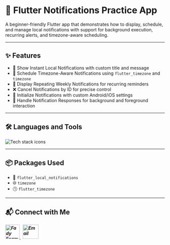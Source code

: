 # 🔔 Flutter Notifications Practice App

A beginner-friendly Flutter app that demonstrates how to display, schedule, and manage local notifications with support for background execution, recurring alerts, and timezone-aware scheduling.

---

## ✨ Features

- 🔔 Show Instant Local Notifications with custom title and message  
- 📆 Schedule Timezone-Aware Notifications using `flutter_timezone` and `timezone`  
- 🔁 Display Repeating Weekly Notifications for recurring reminders  
- ❌ Cancel Notifications by ID for precise control  
- 📲 Initialize Notifications with custom Android/iOS settings  
- 🧠 Handle Notification Responses for background and foreground interaction  


---

## 🛠️ Languages and Tools

<p align="left"> 
        <img src="https://skillicons.dev/icons?i=flutter,dart,vscode,git,github" alt="Tech stack icons" />
</p>

---

## 📦 Packages Used

- 🔔 `flutter_local_notifications` 
- 🌐 `timezone` 
- 🕓 `flutter_timezone`

---


## 📬 Connect with Me

<h5 align="left"> 
  <a href="https://www.linkedin.com/in/fady-esam/" target="_blank"> 
    <img src="https://raw.githubusercontent.com/rahuldkjain/github-profile-readme-generator/master/src/images/icons/Social/linked-in-alt.svg" alt="Fady Esam" height="45" width="45" /> 
  </a> 
  &nbsp;
  <a href="mailto:fady.esam.0101@gmail.com" target="_blank"> 
    <img src="https://cdn-icons-png.flaticon.com/512/732/732200.png" alt="Email" height="45" width="50" /> 
  </a> 
</h5>
